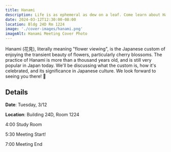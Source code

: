```yaml
---
title: Hanami
description: Life is as ephemeral as dew on a leaf. Come learn about Hanami and the transience of cherry blossoms!
date: 2024-03-12T12:30:00-08:00
location: Bldg 24D Rm 1224
image: './cover-images/hanami.png'
imageAlt: Hanami Meeting Cover Photo
---
```


Hanami (花見), literally meaning "flower viewing", is the Japanese custom of enjoying the transient beauty of flowers, particularly cherry blossoms. The practice of Hanami is more than a thousand years old, and is still very popular in Japan today. We'll be discussing what the custom is, how it's celebrated, and its significance in Japanese culture. We look forward to seeing you there! 🌸

## Details
**Date**: Tuesday, 3/12

**Location**: Building 24D, Room 1224

4:00    Study Room

5:30    Meeting Start!

7:00    Meeting End